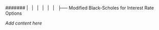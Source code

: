 ####### |   |   |   |   |   |   ├── Modified Black-Scholes for Interest Rate Options

*Add content here*